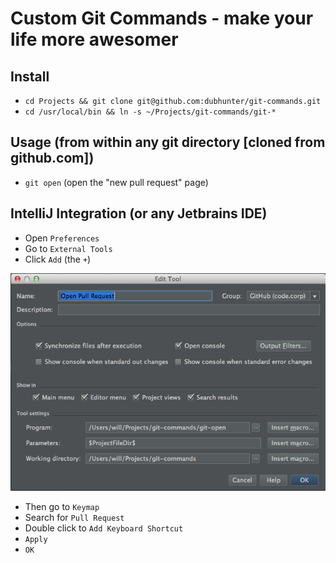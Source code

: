 # Custom Git Commands - make your life more awesomer

## Install
 * `cd Projects && git clone git@github.com:dubhunter/git-commands.git`
 * `cd /usr/local/bin && ln -s ~/Projects/git-commands/git-*` 

## Usage (from within any git directory [cloned from github.com])
 * `git open` (open the "new pull request" page)

## IntelliJ Integration (or any Jetbrains IDE)
 * Open `Preferences`
 * Go to `External Tools`
 * Click `Add` (the `+`)

![PhpStorm Example](https://github.com/dubhunter/git-commands/raw/master/screenshots/git-open-php-storm.png)
 * Then go to `Keymap`
 * Search for `Pull Request`
 * Double click to `Add Keyboard Shortcut`
 * `Apply`
 * `OK`

